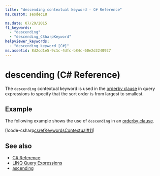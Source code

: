 ```yaml
---
title: "descending contextual keyword - C# Reference"
ms.custom: seodec18

ms.date: 07/20/2015
f1_keywords: 
  - "descending"
  - "descending_CSharpKeyword"
helpviewer_keywords: 
  - "descending keyword [C#]"
ms.assetid: 8d2cd1e5-9c1c-4dfc-b84c-60e2d3240927
---
```

# descending (C# Reference)

The `descending` contextual keyword is used in the [orderby clause](../../../csharp/language-reference/keywords/orderby-clause.md) in query expressions to specify that the sort order is from largest to smallest.

## Example

The following example shows the use of `descending` in an [orderby clause](../../../csharp/language-reference/keywords/orderby-clause.md).

[!code-csharp[csrefKeywordsContextual#11](~/samples/snippets/csharp/VS_Snippets_VBCSharp/csrefKeywordsContextual/CS/csrefKeywordsContextual.cs#11)]

## See also

- [C# Reference](../../../csharp/language-reference/index.md)
- [LINQ Query Expressions](../../../csharp/programming-guide/linq-query-expressions/index.md)
- [ascending](../../../csharp/language-reference/keywords/ascending.md)
